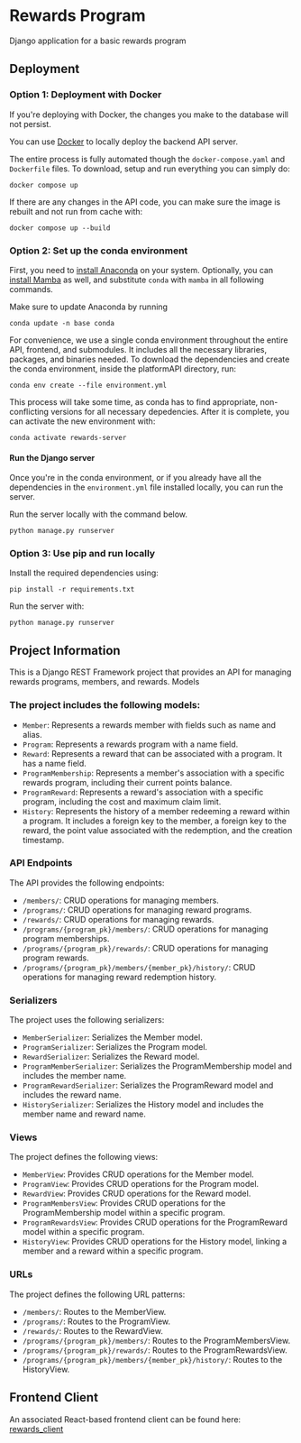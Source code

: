 # Rewards Program
Django application for a basic rewards program

## Deployment

### Option 1: Deployment with Docker

If you're deploying with Docker, the changes you make to the database will not persist.

You can use [Docker](https://docs.docker.com/get-docker/) to locally deploy the backend API server.

The entire process is fully automated though the `docker-compose.yaml` and `Dockerfile` files. To download, setup and run everything you can simply do:
```
docker compose up
```

If there are any changes in the API code, you can make sure the image is rebuilt and not run from cache with:
```
docker compose up --build
```

### Option 2: Set up the conda environment

First, you need to [install Anaconda](https://docs.anaconda.com/anaconda/install/index.html) on your system. Optionally, you can [install Mamba](https://github.com/mamba-org/mamba) as well, and substitute `conda` with `mamba` in all following commands.

Make sure to update Anaconda by running
```
conda update -n base conda
```
For convenience, we use a single conda environment throughout the entire API, frontend, and submodules. It includes all the necessary libraries, packages, and binaries needed. To download the dependencies and create the conda environment, inside the platformAPI directory, run:
```
conda env create --file environment.yml
```
This process will take some time, as conda has to find appropriate, non-conflicting versions for all necessary depedencies. After it is complete, you can activate the new environment with:
```
conda activate rewards-server
```

#### Run the Django server

Once you're in the conda environment, or if you already have all the dependencies in the `environment.yml` file installed locally, you can run the server.

Run the server locally with the command below.
```
python manage.py runserver
```

### Option 3: Use pip and run locally

Install the required dependencies using:
```
pip install -r requirements.txt
```

Run the server with:
```
python manage.py runserver
```


## Project Information
This is a Django REST Framework project that provides an API for managing rewards programs, members, and rewards.
Models

### The project includes the following models:

- `Member`: Represents a rewards member with fields such as name and alias.
- `Program`: Represents a rewards program with a name field.
- `Reward`: Represents a reward that can be associated with a program. It has a name field.
- `ProgramMembership`: Represents a member's association with a specific rewards program, including their current points balance.
- `ProgramReward`: Represents a reward's association with a specific program, including the cost and maximum claim limit.
- `History`: Represents the history of a member redeeming a reward within a program. It includes a foreign key to the member, a foreign key to the reward, the point value associated with the redemption, and the creation timestamp.

### API Endpoints

The API provides the following endpoints:

- `/members/`: CRUD operations for managing members.
- `/programs/`: CRUD operations for managing reward programs.
- `/rewards/`: CRUD operations for managing rewards.
- `/programs/{program_pk}/members/`: CRUD operations for managing program memberships.
- `/programs/{program_pk}/rewards/`: CRUD operations for managing program rewards.
- `/programs/{program_pk}/members/{member_pk}/history/`: CRUD operations for managing reward redemption history.

### Serializers

The project uses the following serializers:

- `MemberSerializer`: Serializes the Member model.
- `ProgramSerializer`: Serializes the Program model.
- `RewardSerializer`: Serializes the Reward model.
- `ProgramMemberSerializer`: Serializes the ProgramMembership model and includes the member name.
- `ProgramRewardSerializer`: Serializes the ProgramReward model and includes the reward name.
- `HistorySerializer`: Serializes the History model and includes the member name and reward name.

### Views

The project defines the following views:

- `MemberView`: Provides CRUD operations for the Member model.
- `ProgramView`: Provides CRUD operations for the Program model.
- `RewardView`: Provides CRUD operations for the Reward model.
- `ProgramMembersView`: Provides CRUD operations for the ProgramMembership model within a specific program.
- `ProgramRewardsView`: Provides CRUD operations for the ProgramReward model within a specific program.
- `HistoryView`: Provides CRUD operations for the History model, linking a member and a reward within a specific program.

### URLs

The project defines the following URL patterns:

- `/members/`: Routes to the MemberView.
- `/programs/`: Routes to the ProgramView.
- `/rewards/`: Routes to the RewardView.
- `/programs/{program_pk}/members/`: Routes to the ProgramMembersView.
- `/programs/{program_pk}/rewards/`: Routes to the ProgramRewardsView.
- `/programs/{program_pk}/members/{member_pk}/history/`: Routes to the HistoryView.

## Frontend Client
An associated React-based frontend client can be found here: 
[rewards_client](https://github.com/mweerasi/rewards_client)
